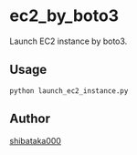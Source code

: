 ec2\_by\_boto3
====

Launch EC2 instance by boto3.

## Usage
```
python launch_ec2_instance.py
```

## Author
[shibataka000](https://github.com/shibataka000)
